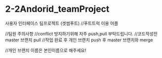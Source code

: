 # 2-2Andorid_teamProject
사용자 인터페이스 팀프로젝트 (겟썸푸트)
//푸트트럭 이용 어플

//팀원 주의사항 
//conflict 방지하기위해 자주 push,pull 부탁드립니다.
//코드작성전 master 브랜치 pull
//작업 완료 후 개인 브랜치 push 후 master 브랜치와 merge

//개인 브랜치 이름은 본인이름으로 해주세요!
